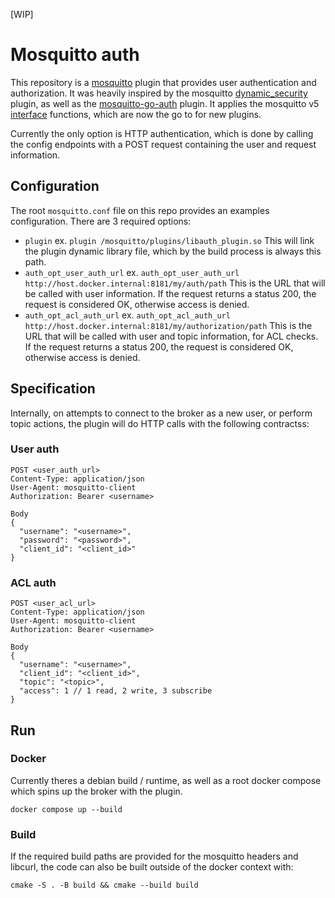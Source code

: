 [WIP]
# Mosquitto auth

This repository is a [mosquitto](https://mosquitto.org/) plugin that provides user authentication and authorization. It was heavily inspired by the mosquitto [dynamic_security](https://github.com/eclipse-mosquitto/mosquitto/tree/master/plugins/dynamic-security) plugin, as well as the [mosquitto-go-auth](https://github.com/iegomez/mosquitto-go-auth) plugin. It applies the mosquitto v5 [interface](https://mosquitto.org/api/files/mosquitto_plugin-h.html) functions, which are now the go to for new plugins.

Currently the only option is HTTP authentication, which is done by calling the config endpoints with a POST request containing the user and request information.

## Configuration

The root `mosquitto.conf` file on this repo provides an examples configuration. There are 3 required options:

- `plugin`
ex. `plugin /mosquitto/plugins/libauth_plugin.so`
This will link the plugin dynamic library file, which by the build process is always this path.
- `auth_opt_user_auth_url`
ex. `auth_opt_user_auth_url http://host.docker.internal:8181/my/auth/path`
This is the URL that will be called with user information. If the request returns a status 200, the request is considered OK, otherwise access is denied.
- `auth_opt_acl_auth_url`
ex. `auth_opt_acl_auth_url http://host.docker.internal:8181/my/authorization/path`
This is the URL that will be called with user and topic information, for ACL checks. If the request returns a status 200, the request is considered OK, otherwise access is denied.

## Specification

Internally, on attempts to connect to the broker as a new user, or perform topic actions, the plugin will do HTTP calls with the following contractss:

### User auth
```
POST <user_auth_url>
Content-Type: application/json
User-Agent: mosquitto-client
Authorization: Bearer <username>

Body 
{
  "username": "<username>",
  "password": "<password>",
  "client_id": "<client_id>"
}

```

### ACL auth

```
POST <user_acl_url>
Content-Type: application/json
User-Agent: mosquitto-client
Authorization: Bearer <username>

Body 
{
  "username": "<username>",
  "client_id": "<client_id>",
  "topic": "<topic>",
  "access": 1 // 1 read, 2 write, 3 subscribe
}
```

## Run

### Docker

Currently theres a debian build / runtime, as well as a root docker compose which spins up the broker with the plugin.

`docker compose up --build`

### Build

If the required build paths are provided for the mosquitto headers and libcurl, the code can also be built outside of the docker context with:

`cmake -S . -B build && cmake --build build`